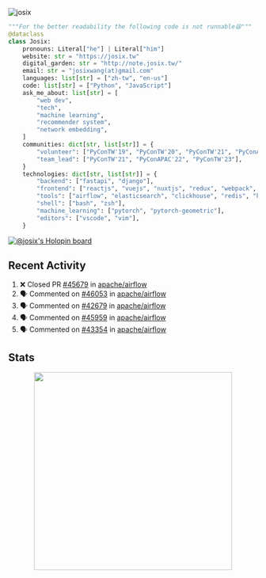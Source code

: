 ![josix](https://komarev.com/ghpvc/?username=josix)
```python
"""For the better readability the following code is not runnable😆"""
@dataclass
class Josix:
    pronouns: Literal["he"] | Literal["him"]
    website: str = "https://josix.tw"
    digital_garden: str = "http://note.josix.tw/"
    email: str = "josixwang(at)gmail.com"
    languages: list[str] = ["zh-tw", "en-us"]
    code: list[str] = ["Python", "JavaScript"]
    ask_me_about: list[str] = [
        "web dev",
        "tech",
        "machine learning",
        "recommender system",
        "network embedding",
    ]
    communities: dict[str, list[str]] = {
        "volunteer": ["PyConTW'19", "PyConTW'20", "PyConTW'21", "PyConAPAC'22", "PyConTW'24"],
        "team_lead": ["PyConTW'21", "PyConAPAC'22", "PyConTW'23"],
    }
    technologies: dict[str, list[str]] = {
        "backend": ["fastapi", "django"],
        "frontend": ["reactjs", "vuejs", "nuxtjs", "redux", "webpack", "tailwindcss"],
        "tools": ["airflow", "elasticsearch", "clickhouse", "redis", "kubernetes", "docker"],
        "shell": ["bash", "zsh"],
        "machine_learning": ["pytorch", "pytorch-geometric"],
        "editors": ["vscode", "vim"],
    }
```
[![@josix's Holopin board](https://holopin.io/api/user/board?user=josix)](https://holopin.io/@josix)

## Recent Activity
<!--START_SECTION:activity-->
1. ❌ Closed PR [#45679](https://github.com/apache/airflow/pull/45679) in [apache/airflow](https://github.com/apache/airflow)
2. 🗣 Commented on [#46053](https://github.com/apache/airflow/pull/46053#issuecomment-2614253476) in [apache/airflow](https://github.com/apache/airflow)
3. 🗣 Commented on [#42679](https://github.com/apache/airflow/issues/42679#issuecomment-2609749159) in [apache/airflow](https://github.com/apache/airflow)
4. 🗣 Commented on [#45959](https://github.com/apache/airflow/issues/45959#issuecomment-2609397374) in [apache/airflow](https://github.com/apache/airflow)
5. 🗣 Commented on [#43354](https://github.com/apache/airflow/issues/43354#issuecomment-2592751156) in [apache/airflow](https://github.com/apache/airflow)
<!--END_SECTION:activity-->



## Stats
<p align = "center">
  <img src = "https://github-readme-stats.vercel.app/api?username=josix&show_icons=true&](https://github-readme-stats.vercel.app/api?username=josix&show_icons=true&theme=default&count_private=true&card_width=400)" width = 400>
</p>
